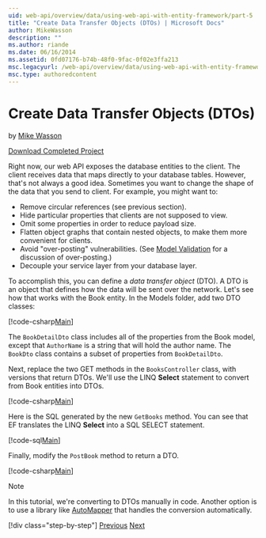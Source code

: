```yaml
---
uid: web-api/overview/data/using-web-api-with-entity-framework/part-5
title: "Create Data Transfer Objects (DTOs) | Microsoft Docs"
author: MikeWasson
description: ""
ms.author: riande
ms.date: 06/16/2014
ms.assetid: 0fd07176-b74b-48f0-9fac-0f02e3ffa213
msc.legacyurl: /web-api/overview/data/using-web-api-with-entity-framework/part-5
msc.type: authoredcontent
---
```

# Create Data Transfer Objects (DTOs)

by [Mike Wasson](https://github.com/MikeWasson)

[Download Completed Project](https://github.com/MikeWasson/BookService)

Right now, our web API exposes the database entities to the client. The client receives data that maps directly to your database tables. However, that's not always a good idea. Sometimes you want to change the shape of the data that you send to client. For example, you might want to:

- Remove circular references (see previous section).
- Hide particular properties that clients are not supposed to view.
- Omit some properties in order to reduce payload size.
- Flatten object graphs that contain nested objects, to make them more convenient for clients.
- Avoid "over-posting" vulnerabilities. (See [Model Validation](../../formats-and-model-binding/model-validation-in-aspnet-web-api.md) for a discussion of over-posting.)
- Decouple your service layer from your database layer.

To accomplish this, you can define a *data transfer object* (DTO). A DTO is an object that defines how the data will be sent over the network. Let's see how that works with the Book entity. In the Models folder, add two DTO classes:

[!code-csharp[Main](part-5/samples/sample1.cs)]

The `BookDetailDto` class includes all of the properties from the Book model, except that `AuthorName` is a string that will hold the author name. The `BookDto` class contains a subset of properties from `BookDetailDto`.

Next, replace the two GET methods in the `BooksController` class, with versions that return DTOs. We'll use the LINQ **Select** statement to convert from Book entities into DTOs.

[!code-csharp[Main](part-5/samples/sample2.cs)]

Here is the SQL generated by the new `GetBooks` method. You can see that EF translates the LINQ **Select** into a SQL SELECT statement.

[!code-sql[Main](part-5/samples/sample3.sql)]

Finally, modify the `PostBook` method to return a DTO.

[!code-csharp[Main](part-5/samples/sample4.cs)]

> [!NOTE]
> In this tutorial, we're converting to DTOs manually in code. Another option is to use a library like [AutoMapper](http://automapper.org/) that handles the conversion automatically.
> 
> [!div class="step-by-step"]
> [Previous](part-4.md)
> [Next](part-6.md)
